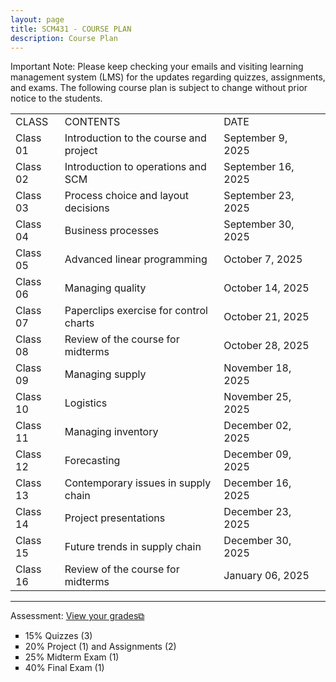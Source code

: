 ```yaml
---
layout: page
title: SCM431 - COURSE PLAN
description: Course Plan
---
```

Important Note: Please keep checking your emails and visiting learning management system (LMS) for the updates regarding quizzes, assignments, and exams. The following course plan is subject to change without prior notice to the students.
<table>
  <tr>
    <td>CLASS</td>
    <td>CONTENTS</td>
    <td>DATE</td>
  </tr>
  <tr>
    <td>Class 01</td>
    <td>Introduction to the course and project</td>
    <td>September 9, 2025</td>
  </tr>
  <tr>
    <td>Class 02</td>
    <td>Introduction to operations and SCM</td>
    <td>September 16, 2025</td>
    <td></td>
  </tr>
  <tr>
    <td>Class 03</td>
    <td>Process choice and layout decisions </td>
    <td>September 23, 2025</td>
  </tr>
  <tr>
    <td>Class 04</td>
    <td>Business processes</td>
    <td>September 30, 2025 	</td>
  </tr>
  <tr>
    <td>Class 05</td>
    <td>Advanced linear programming</td>
    <td>October 7, 2025</td>
    <td></td>
  </tr>
  <tr>
    <td>Class 06</td>
    <td>Managing quality</td>
    <td>October 14, 2025</td>
  </tr>
  <tr>
    <td>Class 07</td>
    <td>Paperclips exercise for control charts</td>
    <td>October 21, 2025</td>
  </tr>
  <tr>
    <td>Class 08</td>
    <td>Review of the course for midterms</td>
    <td>October 28, 2025</td>
  </tr>
  <tr>
    <td>Class 09</td>
    <td>Managing supply</td>
    <td>November 18, 2025</td>
  </tr>
  <tr>
    <td>Class 10</td>
    <td>Logistics</td>
    <td>November 25, 2025</td>
  </tr>
  <tr>
    <td>Class 11</td>
    <td>Managing inventory</td>
    <td>December 02, 2025</td>
  </tr>
  <tr>
    <td>Class 12</td>
    <td>Forecasting</td>
    <td>December 09, 2025</td>
  </tr>
  <tr>
    <td>Class 13</td>
    <td>Contemporary issues in supply chain</td>
    <td>December 16, 2025</td>
  </tr>
  <tr>
    <td>Class 14</td>
    <td>Project presentations</td>
    <td>December 23, 2025</td>
  </tr>
  <tr>
    <td>Class 15</td>
    <td>Future trends in supply chain</td>
    <td>December 30, 2025</td>
  </tr>
  <tr>
    <td>Class 16</td>
    <td>Review of the course for midterms</td>
    <td>January 06, 2025</td>
  </tr>
</table>

<hr class="solid">

Assessment: <a href="https://drive.google.com/file/d/1YWr3qShbdJbqh1If-Z6Xn-qx8c_8h6Cl)" target="_blank" rel="noopener noreferrer">View your grades&#x29c9;</a>
  <ul style="list-style-type:square;">
   <li>15% Quizzes (3)</li>
   <li>20% Project (1) and Assignments (2)</li>
   <li>25% Midterm Exam (1)</li>
   <li>40% Final Exam (1)</li>
  </ul>
